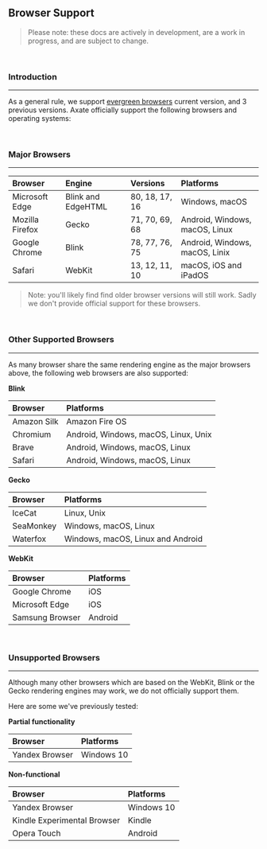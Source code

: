 ## Browser Support

> Please note: these docs are actively in development, are a work in progress, and are subject to change. 

&nbsp;


### Introduction  
---

As a general rule, we support [evergreen browsers](https://www.techopedia.com/definition/31094/evergreen-browser) current version, and 3 previous versions. 
Axate officially support the following browsers and operating systems:

&nbsp;


### Major Browsers
---

| Browser         | Engine             | Versions       | Platforms                      |
|:----------------|:-------------------|:---------------|:-------------------------------|
| Microsoft Edge  | Blink and EdgeHTML | 80, 18, 17, 16 | Windows, macOS                 |
| Mozilla Firefox | Gecko              | 71, 70, 69, 68 | Android, Windows, macOS, Linux |
| Google Chrome   | Blink              | 78, 77, 76, 75 | Android, Windows, macOS, Linix |
| Safari          | WebKit             | 13, 12, 11, 10 | macOS, iOS and iPadOS          |

> Note: you'll likely find find older browser versions will still work. Sadly we don't provide official support for these browsers.

&nbsp;


### Other Supported Browsers
---

As many browser share the same rendering engine as the major browsers above, the following web browsers are also supported:


**Blink**  

| Browser                     | Platforms                            |
|:----------------------------|:-------------------------------------|
| Amazon Silk                 | Amazon Fire OS                       |
| Chromium                    | Android, Windows, macOS, Linux, Unix |
| Brave                       | Android, Windows, macOS, Linux       |
| Safari                      | Android, Windows, macOS, Linux       |


**Gecko**

| Browser                     | Platforms                            |
|:----------------------------|:-------------------------------------|
| IceCat                      | Linux, Unix                          | 
| SeaMonkey                   | Windows, macOS, Linux                | 
| Waterfox                    | Windows, macOS, Linux and Android    |


**WebKit**

| Browser                     | Platforms                            |
|:----------------------------|:-------------------------------------|
| Google Chrome               | iOS                                  |
| Microsoft Edge              | iOS                                  |
| Samsung Browser             | Android                              |

&nbsp;


### Unsupported Browsers

---


Although many other browsers which are based on the WebKit, Blink or the Gecko rendering engines may work, we do not officially support them. 

Here are some we've previously tested: 

**Partial functionality**

| Browser                     | Platforms                            |
|:----------------------------|:-------------------------------------|
| Yandex Browser              | Windows 10                           |


**Non-functional**

| Browser                     | Platforms                            |
|:----------------------------|:-------------------------------------|
| Yandex Browser              | Windows 10                           |
| Kindle Experimental Browser | Kindle                               |
| Opera Touch                 | Android                              |

